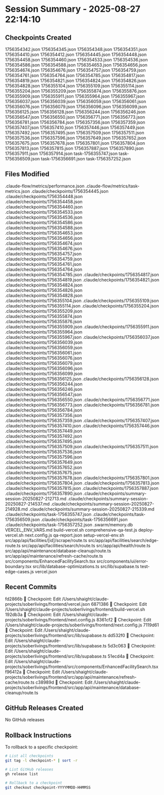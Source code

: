 # Session Summary - 2025-08-27 22:14:10

## Checkpoints Created
1756354342.json
1756354345.json
1756354348.json
1756354351.json
1756354410.json
1756354412.json
1756354445.json
1756354448.json
1756354458.json
1756354460.json
1756354533.json
1756354536.json
1756354586.json
1756354588.json
1756354653.json
1756354656.json
1756354674.json
1756354676.json
1756354757.json
1756354759.json
1756354761.json
1756354764.json
1756354785.json
1756354817.json
1756354819.json
1756354821.json
1756354824.json
1756354826.json
1756354828.json
1756355104.json
1756355109.json
1756355114.json
1756355204.json
1756355209.json
1756355874.json
1756355876.json
1756355909.json
1756355911.json
1756355964.json
1756355967.json
1756356037.json
1756356039.json
1756356059.json
1756356061.json
1756356076.json
1756356079.json
1756356096.json
1756356099.json
1756356125.json
1756356128.json
1756356244.json
1756356246.json
1756356547.json
1756356550.json
1756356771.json
1756356773.json
1756356781.json
1756356784.json
1756357356.json
1756357359.json
1756357407.json
1756357410.json
1756357446.json
1756357449.json
1756357492.json
1756357495.json
1756357509.json
1756357511.json
1756357536.json
1756357596.json
1756357649.json
1756357652.json
1756357675.json
1756357678.json
1756357801.json
1756357804.json
1756357813.json
1756357815.json
1756357887.json
1756357890.json
1756357911.json
1756357914.json
task-1756355747.json
task-1756356509.json
task-1756356691.json
task-1756357252.json

## Files Modified
.claude-flow/metrics/performance.json
.claude-flow/metrics/task-metrics.json
.claude/checkpoints/1756354445.json
.claude/checkpoints/1756354448.json
.claude/checkpoints/1756354458.json
.claude/checkpoints/1756354460.json
.claude/checkpoints/1756354533.json
.claude/checkpoints/1756354536.json
.claude/checkpoints/1756354586.json
.claude/checkpoints/1756354588.json
.claude/checkpoints/1756354653.json
.claude/checkpoints/1756354656.json
.claude/checkpoints/1756354674.json
.claude/checkpoints/1756354676.json
.claude/checkpoints/1756354757.json
.claude/checkpoints/1756354759.json
.claude/checkpoints/1756354761.json
.claude/checkpoints/1756354764.json
.claude/checkpoints/1756354785.json
.claude/checkpoints/1756354817.json
.claude/checkpoints/1756354819.json
.claude/checkpoints/1756354821.json
.claude/checkpoints/1756354824.json
.claude/checkpoints/1756354826.json
.claude/checkpoints/1756354828.json
.claude/checkpoints/1756355104.json
.claude/checkpoints/1756355109.json
.claude/checkpoints/1756355114.json
.claude/checkpoints/1756355204.json
.claude/checkpoints/1756355209.json
.claude/checkpoints/1756355874.json
.claude/checkpoints/1756355876.json
.claude/checkpoints/1756355909.json
.claude/checkpoints/1756355911.json
.claude/checkpoints/1756355964.json
.claude/checkpoints/1756355967.json
.claude/checkpoints/1756356037.json
.claude/checkpoints/1756356039.json
.claude/checkpoints/1756356059.json
.claude/checkpoints/1756356061.json
.claude/checkpoints/1756356076.json
.claude/checkpoints/1756356079.json
.claude/checkpoints/1756356096.json
.claude/checkpoints/1756356099.json
.claude/checkpoints/1756356125.json
.claude/checkpoints/1756356128.json
.claude/checkpoints/1756356244.json
.claude/checkpoints/1756356246.json
.claude/checkpoints/1756356547.json
.claude/checkpoints/1756356550.json
.claude/checkpoints/1756356771.json
.claude/checkpoints/1756356773.json
.claude/checkpoints/1756356781.json
.claude/checkpoints/1756356784.json
.claude/checkpoints/1756357356.json
.claude/checkpoints/1756357359.json
.claude/checkpoints/1756357407.json
.claude/checkpoints/1756357410.json
.claude/checkpoints/1756357446.json
.claude/checkpoints/1756357449.json
.claude/checkpoints/1756357492.json
.claude/checkpoints/1756357495.json
.claude/checkpoints/1756357509.json
.claude/checkpoints/1756357511.json
.claude/checkpoints/1756357536.json
.claude/checkpoints/1756357596.json
.claude/checkpoints/1756357649.json
.claude/checkpoints/1756357652.json
.claude/checkpoints/1756357675.json
.claude/checkpoints/1756357678.json
.claude/checkpoints/1756357801.json
.claude/checkpoints/1756357804.json
.claude/checkpoints/1756357813.json
.claude/checkpoints/1756357815.json
.claude/checkpoints/1756357887.json
.claude/checkpoints/1756357890.json
.claude/checkpoints/summary-session-20250827-212713.md
.claude/checkpoints/summary-session-20250827-214537.md
.claude/checkpoints/summary-session-20250827-214928.md
.claude/checkpoints/summary-session-20250827-215339.md
.claude/checkpoints/task-1756355747.json
.claude/checkpoints/task-1756356509.json
.claude/checkpoints/task-1756356691.json
.claude/checkpoints/task-1756357252.json
.swarm/memory.db
VERCEL_ENV_VARS.md
build-vercel.sh
comprehensive-qa-test.js
deploy-vercel.sh
next.config.js
qa-report.json
setup-vercel-env.sh
src/app/api/facilities/[id]/scrape/route.ts
src/app/api/facilities/search/edge-route.ts
src/app/api/facilities/search/route.ts
src/app/api/health/route.ts
src/app/api/maintenance/database-cleanup/route.ts
src/app/api/maintenance/refresh-cache/route.ts
src/components/EnhancedFacilitySearch.tsx
src/components/ui/error-boundary.tsx
src/lib/database-optimizations.ts
src/lib/supabase.ts
test-edge-cases.js
vercel.json

## Recent Commits
fd2866b 🔖 Checkpoint: Edit /Users/shaight/claude-projects/soberlivings/frontend/vercel.json
6871386 🔖 Checkpoint: Edit /Users/shaight/claude-projects/soberlivings/frontend/build-vercel.sh
192db3a 🔖 Checkpoint: Edit /Users/shaight/claude-projects/soberlivings/frontend/next.config.js
8361cf2 🔖 Checkpoint: Edit /Users/shaight/claude-projects/soberlivings/frontend/next.config.js
7119d61 🔖 Checkpoint: Edit /Users/shaight/claude-projects/soberlivings/frontend/src/lib/supabase.ts
dd532f0 🔖 Checkpoint: Edit /Users/shaight/claude-projects/soberlivings/frontend/src/lib/supabase.ts
5d3c063 🔖 Checkpoint: Edit /Users/shaight/claude-projects/soberlivings/frontend/src/lib/supabase.ts
51ecd4a 🔖 Checkpoint: Edit /Users/shaight/claude-projects/soberlivings/frontend/src/components/EnhancedFacilitySearch.tsx
f96412a 🔖 Checkpoint: Edit /Users/shaight/claude-projects/soberlivings/frontend/src/app/api/maintenance/refresh-cache/route.ts
c38989d 🔖 Checkpoint: Edit /Users/shaight/claude-projects/soberlivings/frontend/src/app/api/maintenance/database-cleanup/route.ts

## GitHub Releases Created
No GitHub releases

## Rollback Instructions
To rollback to a specific checkpoint:
```bash
# List all checkpoints
git tag -l checkpoint-* | sort -r

# List GitHub releases
gh release list

# Rollback to a checkpoint
git checkout checkpoint-YYYYMMDD-HHMMSS
```
